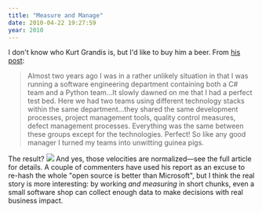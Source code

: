 ```yaml
---
title: "Measure and Manage"
date: 2010-04-22 19:27:59
year: 2010
---
```

I don't know who Kurt Grandis is, but I'd like to buy him a beer. From <a href="http://kurtgrandis.com/blog/2010/02/24/python-django-vs-c-asp-net-productivity-showdown/">his post</a>:
<blockquote>Almost two years ago I was in a rather unlikely situation in that I  was running a software engineering department containing both a C# team  and a Python team…It slowly dawned on me that I had a perfect test bed. Here we had two  teams using different technology stacks within the same department…they shared the same development processes,  project management tools, quality control measures, defect management  processes. Everything was the same between these groups except for the  technologies. Perfect! So like any good manager I turned my teams into  unwitting guinea pigs.</blockquote>
The result?
<img src="http://kurtgrandis.com/blog/wp-content/uploads/2010/02/django_asp_histo1.png" class="centered">
And yes, those velocities are normalized—see the full article for details. A couple of commenters have used his report as an excuse to re-hash the whole "open source is better than Microsoft", but I think the real story is more interesting: by working <em>and measuring</em> in short chunks, even a small software shop can collect enough data to make decisions with real business impact.
